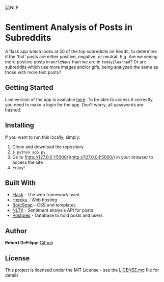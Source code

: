 ![NLP](https://nlpforhackers.io/wp-content/uploads/2016/11/Sentiment-Analysis.png)

# Sentiment Analysis of Posts in Subreddits

A flask app which looks at 50 of the top subreddits on Reddit, to determine if the 'hot' posts are either positive, negative, or neutral. E.g. Are we seeing more positive posts
in `WorldNews` than we are in `todayilearned`? Or are subreddits which use more images and/or gifs, being analyzed the same as those with more text posts?

## Getting Started

Live version of the app is available [here](https://reddit-subreddit-sentiment.herokuapp.com/). To be able to access it correctly, you need to make a login for the app. Don't worry, all passwords are hashed.

## Installing

If you want to run this locally, simply:

1. Clone and download the repository
2. `$ python app.py`
3. Go to [http://127.0.0.1:5000/](http://127.0.0.1:5000/) in your browser to access the site
4. Enjoy!


## Built With

* [Flask](http://flask.palletsprojects.com/en/1.1.x/) - The web framework used
* [Heroku](https://heroku.com) - Web hosting
* [BootStrap](https://getbootstrap.com/) - CSS and templates
* [NLTK](https://www.nltk.org/api/nltk.sentiment.html) - Sentiment analysis API for posts
* [Postgres](https://www.postgresql.org/) - Database to hold posts and users


## Author

 **Robert DeFilippi** [Github](https://github.com/robertdefilippi) 

## License

This project is licensed under the MIT License - see the [LICENSE.md](LICENSE.md) file for details

